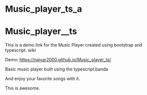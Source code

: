 
# Music_player_ts_a

# Music_player__ts

This is a demo link for the Music Player created using bootstrap and typescript. wiki

Demo:  https://naiyar2000.github.io/Music_player_ts/

Basic music player built using the typescript.banda

And enjoy your favorite songs with it.

This is awesome. 

